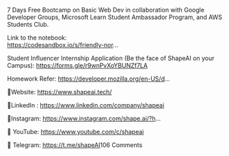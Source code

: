 7 Days Free Bootcamp on Basic Web Dev  in collaboration with
Google Developer Groups,  Microsoft Learn Student Ambassador Program, and AWS Students Club.
 


 Link to the notebook:  
https://codesandbox.io/s/friendly-nor...


 Student Influencer Internship Application (Be the face of ShapeAI on your Campus):
https://forms.gle/r9wnPvXoYBUNZf7LA


 Homework Refer: https://developer.mozilla.org/en-US/d...

   

📍Website:  https://www.shapeai.tech/​​​



 📍LinkedIn : https://www.linkedin.com/company/shapeai



 📍Instagram:  https://www.instagram.com/shape.ai/?h...



 📍 YouTube:  https://www.youtube.com/c/shapeai

 📍 Telegram:  https://t.me/shapeAI​
106 Comments
